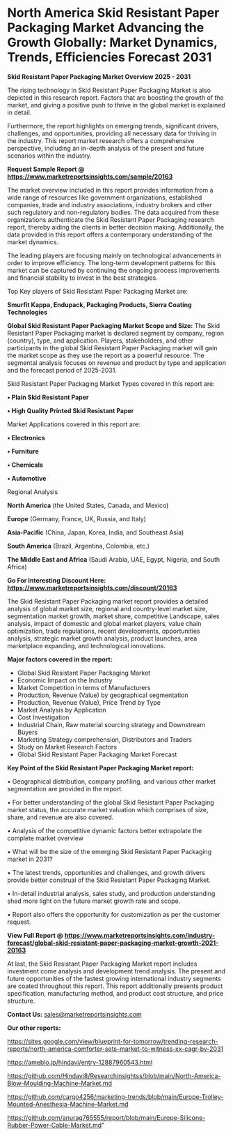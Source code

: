 # North America Skid Resistant Paper Packaging Market Advancing the Growth Globally: Market Dynamics, Trends, Efficiencies Forecast 2031

<Strong> Skid Resistant Paper Packaging Market Overview 2025 - 2031</strong>

The rising technology in Skid Resistant Paper Packaging Market is also depicted in this research report. Factors that are boosting the growth of the market, and giving a positive push to thrive in the global market is explained in detail.

Furthermore, the report highlights on emerging trends, significant drivers, challenges, and opportunities, providing all necessary data for thriving in the industry. This report market research offers a comprehensive perspective, including an in-depth analysis of the present and future scenarios within the industry.

<strong>Request Sample Report @ <a href=https://www.marketreportsinsights.com/sample/20163>https://www.marketreportsinsights.com/sample/20163</a></strong>

The market overview included in this report provides information from a wide range of resources like government organizations, established companies, trade and industry associations, industry brokers and other such regulatory and non-regulatory bodies. The data acquired from these organizations authenticate the Skid Resistant Paper Packaging research report, thereby aiding the clients in better decision making. Additionally, the data provided in this report offers a contemporary understanding of the market dynamics.

The leading players are focusing mainly on technological advancements in order to improve efficiency. The long-term development patterns for this market can be captured by continuing the ongoing process improvements and financial stability to invest in the best strategies.

Top Key players of Skid Resistant Paper Packaging Market are:

<strong>Smurfit Kappa, Endupack, Packaging Products, Sierra Coating Technologies</strong>

<strong><b>Global Skid Resistant Paper Packaging Market Scope and Size:</b></strong>
The Skid Resistant Paper Packaging market is declared segment by company, region (country), type, and application. Players, stakeholders, and other participants in the global Skid Resistant Paper Packaging market will gain the market scope as they use the report as a powerful resource. The segmental analysis focuses on revenue and product by type and application and the forecast period of 2025-2031.

Skid Resistant Paper Packaging Market Types covered in this report are:

<strong>• Plain Skid Resistant Paper

• High Quality Printed Skid Resistant Paper</strong>

Market Applications covered in this report are:

<strong>• Electronics

• Furniture

• Chemicals

• Automotive</strong> 

Regional Analysis

<strong>North America</strong> (the United States, Canada, and Mexico)

<strong>Europe</strong> (Germany, France, UK, Russia, and Italy)

<strong>Asia-Pacific</strong> (China, Japan, Korea, India, and Southeast Asia)

<strong>South America</strong> (Brazil, Argentina, Colombia, etc.)

<strong>The Middle East and Africa</strong> (Saudi Arabia, UAE, Egypt, Nigeria, and South Africa)

<strong>Go For Interesting Discount Here: <a href=https://www.marketreportsinsights.com/discount/20163>https://www.marketreportsinsights.com/discount/20163</a></strong>

The Skid Resistant Paper Packaging market report provides a detailed analysis of global market size, regional and country-level market size, segmentation market growth, market share, competitive Landscape, sales analysis, impact of domestic and global market players, value chain optimization, trade regulations, recent developments, opportunities analysis, strategic market growth analysis, product launches, area marketplace expanding, and technological innovations.

<strong><b>Major factors covered in the report:</b></strong>
<ul>
  <li>Global Skid Resistant Paper Packaging Market </li>
  <li>Economic Impact on the Industry</li>
  <li>Market Competition in terms of Manufacturers</li>
  <li>Production, Revenue (Value) by geographical segmentation</li>
  <li>Production, Revenue (Value), Price Trend by Type</li>
  <li>Market Analysis by Application</li>
  <li>Cost Investigation</li>
  <li>Industrial Chain, Raw material sourcing strategy and Downstream Buyers</li>
  <li>Marketing Strategy comprehension, Distributors and Traders</li>
  <li>Study on Market Research Factors</li>
  <li>Global Skid Resistant Paper Packaging Market Forecast</li>
</ul>

<strong><b>Key Point of the Skid Resistant Paper Packaging Market report:</b></strong>

• Geographical distribution, company profiling, and various other market segmentation are provided in the report.

• For better understanding of the global Skid Resistant Paper Packaging market status, the accurate market valuation which comprises of size, share, and revenue are also covered.

• Analysis of the competitive dynamic factors better extrapolate the complete market overview

• What will be the size of the emerging Skid Resistant Paper Packaging market in 2031?

• The latest trends, opportunities and challenges, and growth drivers provide better construal of the Skid Resistant Paper Packaging Market.

• In-detail industrial analysis, sales study, and production understanding shed more light on the future market growth rate and scope.

• Report also offers the opportunity for customization as per the customer request.

<strong><b>View Full Report @ <a href=https://www.marketreportsinsights.com/industry-forecast/global-skid-resistant-paper-packaging-market-growth-2021-20163>https://www.marketreportsinsights.com/industry-forecast/global-skid-resistant-paper-packaging-market-growth-2021-20163</a></b></strong>


At last, the Skid Resistant Paper Packaging Market report includes investment come analysis and development trend analysis. The present and future opportunities of the fastest growing international industry segments are coated throughout this report. This report additionally presents product specification, manufacturing method, and product cost structure, and price structure.

<strong>Contact Us:</strong>
sales@marketreportsinsights.com

<strong>Our other reports:</strong>

<a href=https://sites.google.com/view/blueprint-for-tomorrow/trending-research-reports/north-america-comforter-sets-market-to-witness-xx-cagr-by-2031>https://sites.google.com/view/blueprint-for-tomorrow/trending-research-reports/north-america-comforter-sets-market-to-witness-xx-cagr-by-2031</a>

<a href=https://ameblo.jp/hindavi/entry-12887960543.html>https://ameblo.jp/hindavi/entry-12887960543.html</a>

<a href=https://github.com/Hindavi8/Researchinsightss/blob/main/North-America-Blow-Moulding-Machine-Market.md>https://github.com/Hindavi8/Researchinsightss/blob/main/North-America-Blow-Moulding-Machine-Market.md</a>

<a href=https://github.com/cargo4256/marketing-trends/blob/main/Europe-Trolley-Mounted-Anesthesia-Machine-Market.md>https://github.com/cargo4256/marketing-trends/blob/main/Europe-Trolley-Mounted-Anesthesia-Machine-Market.md</a>

<a href=https://github.com/anurag765555/report/blob/main/Europe-Silicone-Rubber-Power-Cable-Market.md>https://github.com/anurag765555/report/blob/main/Europe-Silicone-Rubber-Power-Cable-Market.md</a>"
